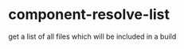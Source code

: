 component-resolve-list
======================

get a list of all files which will be included in a build
